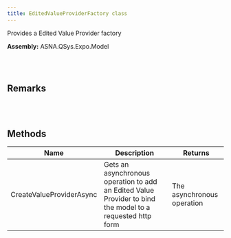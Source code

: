 ```yaml
---
title: EditedValueProviderFactory class
---
```


Provides a Edited Value Provider factory

**Assembly:** ASNA.QSys.Expo.Model

<br>
<br>

## Remarks

<br>
<br>

## Methods
| Name | Description | Returns
| --- | --- | ---
| CreateValueProviderAsync | Gets an asynchronous operation to add an Edited Value Provider to bind the model to a requested http form | The asynchronous operation

<br>
<br>


